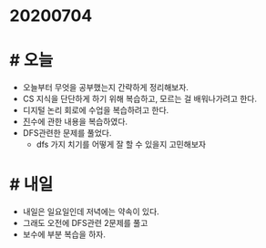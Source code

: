 # 20200704

# # 오늘

- 오늘부터 무엇을 공부했는지 간략하게 정리해보자.
- CS 지식을 단단하게 하기 위해 복습하고,  모르는 걸 배워나가려고 한다.
- 디지털 논리 회로에 수업을 복습하려고 한다.
- [진](https://www.notion.so/g1moon/2-1-aa6c3bfeb44b4677bd8fd599ebf9896f)수에 관한 내용을 복습하였다.
- DFS관련한 문제를 풀었다.
    - dfs 가지 치기를 어떻게 잘 할 수 있을지 고민해보자

# # 내일

- 내일은 일요일인데 저녁에는 약속이 있다.
- 그래도 오전에 DFS관련 2문제를 풀고
- 보수에 부분 복습을 하자.
